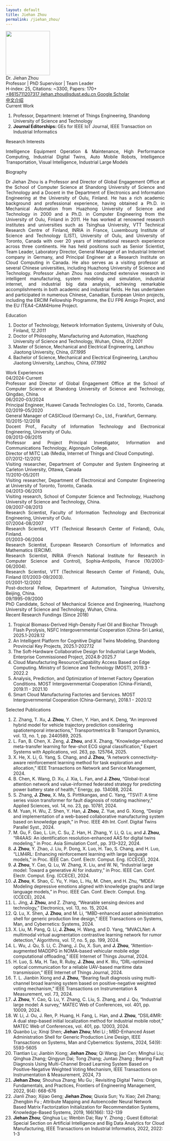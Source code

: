 ```yaml
---
layout: default
title: Jiehan Zhou
permalink: /jiehan_zhou/
---
```


<div class="container mt-3">
  <div class="text-center">
    <img
      class="rounded-circle border shadow"
      height="140px"
      width="140px"
      src="{{ '/assets/imgs/jiehan.jpg' | relative_url }}"
    />
    <div class="fs-4 fw-bold">Dr. Jiehan Zhou</div>
    <div class="fs-6 fw-semibold text-secondary">
      Professor | PhD Supervisor | Team Leader
    </div>
    <div class="fs-6 fw-light text-secondary">
      H-index: 25, Citations: ~3300, Papers: 170+
    </div>
    <div class="btn-group mt-2 gap-3">
      <a href="tel:+8615711207317" class="text-decoration-none">
        <i class="bi bi-telephone-fill"></i> +8615711207317
      </a>
      <a href="mailto:jiehan.zhou@sdust.edu.cn" class="text-decoration-none">
        <i class="bi bi-envelope-at-fill"></i> jiehan.zhou@sdust.edu.cn
      </a>
      <a
        href="https://scholar.google.com/citations?user=Elzkz90AAAAJ"
        class="text-decoration-none"
        target="blank"
      >
        <i class="bi bi-mortarboard-fill"></i> Google Scholar
      </a>
    </div>
  </div>
  <div class="text-center mt-2">
    <a
      href="http://cise.sdust.edu.cn/home/Page/teacher_detail/catId/30/id/2343.html"
      target="_blank"
      class="btn btn-sm btn-outline-primary"
    >
      中文介绍
    </a>
  </div>
  <div class="fs-4 fw-semibold border-bottom mt-3">
    <i class="bi bi-building-check"></i>
    Current Work
  </div>
  <ol class="list-group-numbered mt-3">
    <li class="list-group-item mb-2">
      Professor, Department: Internet of Things Engineering, Shandong University
      of Science and Technology
    </li>
    <li class="list-group-item mb-2">
      <b class="fs-6 fw-semibold">Journal Editorships: </b> GEs for IEEE IoT
      Journal, IEEE Transaction on Industrial Informatics
    </li>
  </ol>
  <div class="fs-4 fw-semibold border-bottom">
    <i class="bi bi-lightbulb"></i>
    Research Interests
  </div>
  <p class="mt-3" style="text-align: justify">
    Intelligence Equipment Operation & Maintenance, High Performance Computing, Industrial Digital Twins,
    Auto Mobile Robots, Intelligence Transportation, Visual Intelligence,
    Industrial Large Models
  </p>
  <div class="fs-4 fw-semibold border-bottom">
    <i class="bi bi-info-circle"></i>
    Biography
  </div>
  <p class="mt-3" style="text-align: justify">
    Dr Jiehan Zhou is a Professor and Director of Global Engagement Office at
    the School of Computer Science at Shandong University of Science and
    Technology and a Docent in the Department of Electronics and Information
    Engineering at the University of Oulu, Finland. He has a rich academic
    background and professional experience, having obtained a Ph.D. in
    Mechanical Automation from Huazhong University of Science and Technology in
    2000 and a Ph.D. in Computer Engineering from the University of Oulu,
    Finland in 2011. He has worked at renowned research institutes and
    universities such as Tsinghua University, VTT Technical Research Centre of
    Finland, INRIA in France, Luxembourg Institute of Science and Technology
    (LIST), University of Oulu, and University of Toronto, Canada with over 20
    years of international research experience across three continents. He has
    held positions such as Senior Scientist, Team Leader, Laboratory Director,
    General Manager of an Industrial Internet company in Germany, and Principal
    Engineer at a Research Institute on Cloud Computing in Canada. He also
    serves as a visiting professor at several Chinese universities, including
    Huazhong University of Science and Technology. Professor Jiehan Zhou has
    conducted extensive research in intelligent manufacturing, system modeling
    and simulation, industrial internet, and industrial big data analysis,
    achieving remarkable accomplishments in both academic and industrial fields.
    He has undertaken and participated in numerous Chinese, Canadian, European
    Union projects, including the ERCIM Fellowship Programme, the EU FP6 Amigo
    Project, and the EU ITEA4-CAM4Home Project.
  </p>
  <div class="fs-4 fw-semibold border-bottom">
    <i class="bi bi-journal-plus"></i>
    Education
  </div>
  <ol class="list-group-numbered mt-3">
    <li class="list-group-item mb-1">
      Doctor of Technology, Network Information Systems, University of Oulu,
      Finland, <i>12.2011</i>
    </li>
    <li class="list-group-item mb-1">
      Doctor of Philosophy, Manufacturing and Automation, Huazhong University of
      Science and Technology, Wuhan, China,
      <i>01.2001</i>
    </li>
    <li class="list-group-item mb-1">
      Master of Science, Mechanical and Electrical Engineering, Lanzhou Jiaotong
      University, China, <i>07.1995</i>
    </li>
    <li class="list-group-item mb-1">
      Bachelor of Science, Mechanical and Electrical Engineering, Lanzhou
      Jiaotong University, Lanzhou, China,
      <i>07.1992</i>
    </li>
  </ol>
  <div class="fs-4 fw-semibold border-bottom">
    <i class="bi bi-briefcase"></i>
    Work Experiences
  </div>
  <div class="row mt-3" style="text-align: justify">
    <div class="col-2 mb-1">04/2024-Current</div>
    <div class="col-10 mb-1">
      Professor and Director of Global Engagement Office at the School of
      Computer Science at Shandong University of Science and Technology,
      Qingdao, China.
    </div>
    <div class="col-2 mb-1">06/2020-03/2024</div>
    <div class="col-10 mb-1">
      Principal Engineer, Huawei Canada Technologies Co. Ltd., Toronto, Canada.
    </div>
    <div class="col-2 mb-1">02/2019-05/2020</div>
    <div class="col-10 mb-1">
      General Manager of CASICloud (Germany) Co., Ltd., Frankfurt, Germany.
    </div>
    <div class="col-2 mb-1">10/2015-12/2018</div>
    <div class="col-10 mb-1">
      Docent Prof., Faculty of Information Technology and Electronical
      Engineering, University of Oulu.
    </div>
    <div class="col-2 mb-1">09/2013-09/2015</div>
    <div class="col-10 mb-1">
      Professor and Project Principal Investigator, Information and
      Communications Technology, Algonquin College.
      <br />
      Director of MiTC Lab (Media, Internet of Things and Cloud Computing).
    </div>
    <div class="col-2 mb-1">07/2012-12/2012</div>
    <div class="col-10 mb-1">
      Visiting researcher, Department of Computer and System Engineering at
      Carleton University, Ottawa, Canada
    </div>
    <div class="col-2 mb-1">11/2010-05/2011</div>
    <div class="col-10 mb-1">
      Visiting researcher, Department of Electronical and Computer Engineering
      at University of Toronto, Toronto, Canada.
    </div>
    <div class="col-2 mb-1">04/2013-06/2013</div>
    <div class="col-10 mb-1">
      Visiting research, School of Computer Science and Technology, Huazhong
      University of Science and Technology, China.
    </div>
    <div class="col-2 mb-1">09/2007-08/2013</div>
    <div class="col-10 mb-1">
      Research Scientist, Faculty of Information Technology and Electronical
      Engineering, University of Oulu.
    </div>
    <div class="col-2 mb-1">07/2004-08/2007</div>
    <div class="col-10 mb-1">
      Research Scientist, VTT (Technical Research Center of Finland), Oulu,
      Finland.
    </div>
    <div class="col-2 mb-1">01/2003-06/2004</div>
    <div class="col-10 mb-1">
      Research Scientist, European Research Consortium of Informatics and
      Mathematics (ERCIM).
      <br />
      Research Scientist, INRIA (French National Institute for Research in
      Computer Science and Control), Sophia-Antipolis, France (10/2003-06/2004).
      <br />
      Research Scientist, VTT (Technical Research Center of Finland), Oulu,
      Finland (01/2003-09/2003).
    </div>
    <div class="col-2 mb-1">01/2001-12/2002</div>
    <div class="col-10 mb-1">
      Post-doctoral Fellow, Department of Automation, Tsinghua University,
      Beijing, China.
    </div>
    <div class="col-2 mb-1">09/1995-09/2000</div>
    <div class="col-10 mb-1">
      PhD Candidate, School of Mechanical Science and Engineering, Huazhong
      University of Science and Technology, Wuhan, China.
    </div>
  </div>

  <div class="fs-4 fw-semibold border-bottom">
    <i class="bi bi-easel"></i>
    Recent Research Fundings (Since 2018)
  </div>
  <ol class="list-group-numbered mt-3">
    <li class="list-group-item mb-1">
      Tropical Biomass-Derived High-Density Fuel Oil and Biochar Through Flash
      Pyrolysis, NSFC Intergovernmental Cooperation (China-Sri Lanka),
      2025.1-2028.12
    </li>
    <li class="list-group-item mb-1">
      An Intelligent Platform for Cognitive Digital Twins Modeling, Shandong
      Provincial Key Projects, 2025.1-2027.12
    </li>
    <li class="list-group-item mb-1">
      The Soft-Hardware Collaborative Design for Industrial Large Models,
      Enterprise Commissioned Project, 2024.8-2025.7
    </li>
    <li class="list-group-item mb-1">
      Cloud Manufacturing Resource/Capability Access Based on Edge Computing.
      Ministry of Science and Technology (MOST), 2019.3 - 2022.2
    </li>
    <li class="list-group-item mb-1">
      Analysis, Prediction, and Optimization of Internet Factory Operation
      Conditions. MOST Intergovernmental Cooperation (China-Finland), 2019.11 -
      2021.10
    </li>
    <li class="list-group-item mb-1">
      Smart Cloud Manufacturing Factories and Services. MOST Intergovernmental
      Cooperation (China-Germany), 2018.1 - 2020.12
    </li>
  </ol>

  <div class="fs-4 fw-semibold border-bottom">
    <i class="bi bi-book"></i>
    Selected Publications
  </div>

  <ol class="list-group-numbered mt-3">
    <li class="list-group-item mb-1">
      Z. Zhang, T. Xu, <b>J. Zhou</b>, Y. Chen, Y. Han, and K. Deng, “An
      improved hybrid model for vehicle trajectory prediction considering
      spatiotemporal interactions,” Transportmetrica B: Transport Dynamics, vol.
      13, no. 1, pp. 2440589, 2025.
    </li>
    <li class="list-group-item mb-1">
      L. Fan, B. Chen, X. Zeng, <b>J. Zhou</b>, and X. Zhang,
      “Knowledge-enhanced meta-transfer learning for few-shot ECG signal
      classification,” Expert Systems with Applications, vol. 263, pp. 125764,
      2025.
    </li>
    <li class="list-group-item mb-1">
      X. He, X. Li, G. Yang, S. Chang, and <b>J. Zhou</b>, “A network
      connectivity-aware reinforcement learning method for task exploration and
      allocation,” IEEE Transactions on Network and Service Management, 2024.
    </li>
    <li class="list-group-item mb-1">
      B. Chen, K. Wang, D. Xu, J. Xia, L. Fan, and <b>J. Zhou</b>, “Global-local
      attention network and value-informed federated strategy for predicting
      power battery state of health,” Energy, pp. 134088, 2024.
    </li>
    <li class="list-group-item mb-1">
      S. Zhang, <b>J. Zhou</b>, X. Ma, S. Pirttikangas, and C. Yang, “TSViT: A
      time series vision transformer for fault diagnosis of rotating machinery,”
      Applied Sciences, vol. 14, no. 23, pp. 10781, 2024.
    </li>
    <li class="list-group-item mb-1">
      M. Yuan, H. Wu, Z. Shen, Y. Han, <b>J. Zhou</b>, Z. Yue, and G. Xiong,
      “Design and implementation of a web-based collaborative manufacturing
      system based on knowledge graph,” in Proc. IEEE 4th Int. Conf. Digital
      Twins Parallel Syst., 2024.
    </li>
    <li class="list-group-item mb-1">
      M. Gu, F. Gao, L. Lin, C. Su, Z. Han, H. Zhang, Y. Li, Q. Lu, and
      <b>J. Zhou</b>, “IR4AAS: An identification resolution-enhanced AAS for
      digital twins modeling,” in Proc. Asia Simulation Conf., pp. 313–322,
      2024.
    </li>
    <li class="list-group-item mb-1">
      <b>J. Zhou</b>, Y. Zhao, J. Liu, P. Dong, X. Luo, H. Tao, S. Chang, and H.
      Luo, “LLM4RL: Enhancing reinforcement learning with large language
      models,” in Proc. IEEE Can. Conf. Electr. Comput. Eng. (CCECE), 2024.
    </li>
    <li class="list-group-item mb-1">
      <b>J. Zhou</b>, Y. Cao, Q. Lu, W. Zhang, X. Liu, and W. Ni, “Industrial
      large model: Toward a generative AI for industry,” in Proc. IEEE Can.
      Conf. Electr. Comput. Eng. (CCECE), 2024.
    </li>
    <li class="list-group-item mb-1">
      <b>J. Zhou</b>, K. Shao, C. Yu, Y. Hao, L. Hu, M. Chen, and H. Zhu, “MDEA:
      Modeling depressive emotions aligned with knowledge graphs and large
      language models,” in Proc. IEEE Can. Conf. Electr. Comput. Eng. (CCECE),
      2024.
    </li>
    <li class="list-group-item mb-1">
      L. Jing, <b>J. Zhou</b>, and Z. Zhang, “Wearable sensing devices and
      technology,” Electronics, vol. 13, no. 15, 2024.
    </li>
    <li class="list-group-item mb-1">
      Q. Lu, X. Shen, <b>J. Zhou</b>, and M. Li, “MBD-enhanced asset
      administration shell for generic production line design,” IEEE
      Transactions on Systems, Man, and Cybernetics: Systems, 2024.
    </li>
    <li class="list-group-item mb-1">
      X. Liu, M. Pang, Q. Li, <b>J. Zhou</b>, H. Wang, and D. Yang, “MVACLNet: A
      multimodal virtual augmentation contrastive learning network for rumor
      detection,” Algorithms, vol. 17, no. 5, pp. 199, 2024.
    </li>
    <li class="list-group-item mb-1">
      L. Wu, J. Qu, S. Li, C. Zhang, J. Du, X. Sun, and <b>J. Zhou</b>,
      “Attention-augmented MADDPG in NOMA-based vehicular mobile edge
      computational offloading,” IEEE Internet of Things Journal, 2024.
    </li>
    <li class="list-group-item mb-1">
      H. Luo, S. Ma, H. Tao, R. Ruby, <b>J. Zhou</b>, and K. Wu, “DRL-optimized
      optical communication for a reliable UAV-based maritime data
      transmission,” IEEE Internet of Things Journal, 2024.
    </li>
    <li class="list-group-item mb-1">
      T. L. Jianbin Xiong and <b>J. Zhou</b>, “Bearing fault diagnosis using
      multi-channel broad learning system based on positive-negative weighted
      voting mechanism,” IEEE Transactions on Instrumentation & Measurement,
      vol. 73, 2024.
    </li>
    <li class="list-group-item mb-1">
      <b>J. Zhou</b>, Y. Cao, Q. Lu, Y. Zhang, C. Liu, S. Zhang, and J. Qu,
      “Industrial large model: A survey,” MATEC Web of Conferences, vol. 401,
      pp. 10009, 2024.
    </li>
    <li class="list-group-item mb-1">
      W. Li, J. Ou, J. Ren, P. Huang, H. Fang, L. Han, and <b>J. Zhou</b>,
      “DSIL4IMR: A dual step-based initial localization method for industrial
      mobile robot,” MATEC Web of Conferences, vol. 401, pp. 12003, 2024.
    </li>
    <li class="list-group-item mb-1">
      Quanbo Lu; Xinqi Shen; <b>Jiehan Zhou</b>; Mei Li ; MBD-Enhanced Asset
      Administration Shell for Generic Production Line Design, IEEE Transactions
      on Systems, Man and Cybernetics: Systems, 2024, 54(9): 5593-5605
    </li>
    <li class="list-group-item mb-1">
      Tiantian Lu; Jianbin Xiong; <b>Jiehan Zhou</b>; Qi Wang; jian Cen; Minghui
      Liu; Qinghua Zhang; Qingyun Dai; Tong Zhang; Juntao Zhang ; Bearing Fault
      Diagnosis Using Multi-Channel Broad Learning System Based on
      Positive-Negative Weighted Voting Mechanism, IEEE Transactions on
      Instrumentation & Measurement, 2024, 73
    </li>
    <li class="list-group-item mb-1">
      <b>Jiehan Zhou</b>; Shouhua Zhang; Mu Gu ; Revisiting Digital Twins:
      Origins, Fundamentals, and Practices, Frontiers of Engineering Management,
      2022, 9(4): 668-676
    </li>
    <li class="list-group-item mb-1">
      Jianli Zhao; Xijiao Geng; <b>Jiehan Zhou</b>; Qiuxia Sun; Yu Xiao; Zeli
      Zhang; Zhengbin Fu ; Attribute Mapping and Autoencoder Neural Network
      Based Matrix Factorization Initialization for Recommendation Systems,
      Knowledge-Based Systems, 2019, 166(166): 132-139
    </li>
    <li class="list-group-item mb-1">
      <b>Jiehan Zhou</b>; Qinghua Lu; Wenbin Dai; Ray Y. Zhong ; Guest
      Editorial: Special Section on Artificial Intelligence and Big Data
      Analytics for Cloud Manufacturing, IEEE Transactions on Industrial
      Informatics, 2022, 2022: 1-3
    </li>
  </ol>
</div>
